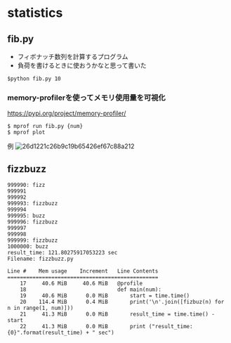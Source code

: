 # statistics

## fib.py
- フィボナッチ数列を計算するプログラム
- 負荷を書けるときに使おうかなと思って書いた
```
$python fib.py 10
```

### memory-profilerを使ってメモリ使用量を可視化
https://pypi.org/project/memory-profiler/
```
$ mprof run fib.py {num}
$ mprof plot
```
例
![26d1221c26b9c19b65426ef67c88a212](https://user-images.githubusercontent.com/35423021/82117379-83d17c00-97aa-11ea-8c93-b26a85ff733f.png)

## fizzbuzz
```
999990: fizz
999991
999992
999993: fizzbuzz
999994
999995: buzz
999996: fizzbuzz
999997
999998
999999: fizzbuzz
1000000: buzz
result_time: 121.80275917053223 sec
Filename: fizzbuzz.py

Line #    Mem usage    Increment   Line Contents
================================================
    17     40.6 MiB     40.6 MiB   @profile
    18                             def main(num):
    19     40.6 MiB      0.0 MiB       start = time.time()
    20    114.4 MiB      0.4 MiB       print('\n'.join([fizbuz(n) for n in range(1, num)]))
    21     41.3 MiB      0.0 MiB       result_time = time.time() - start
    22     41.3 MiB      0.0 MiB       print ("result_time: {0}".format(result_time) + " sec")
```
